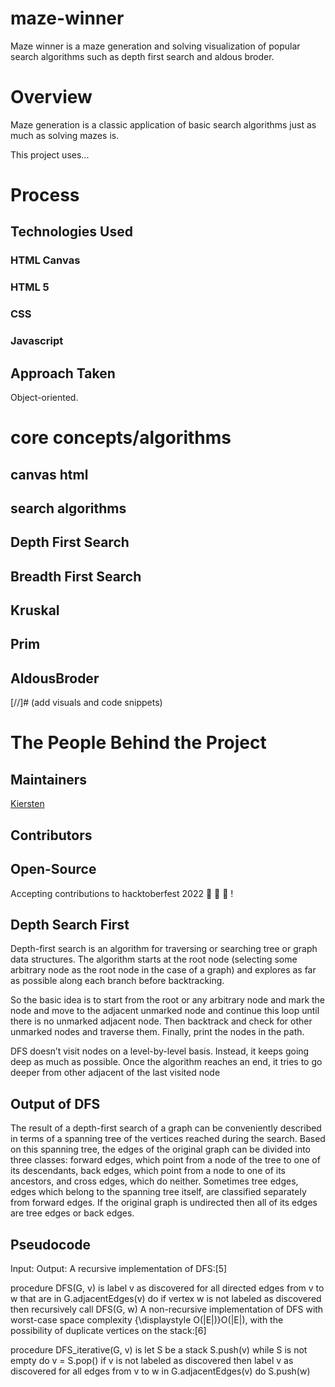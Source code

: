 # maze-winner

Maze winner is a maze generation and solving visualization of popular search algorithms such as depth first search and aldous broder.

# Overview

Maze generation is a classic application of basic search algorithms just as much as solving mazes is.

This project uses...

# Process

## Technologies Used

### HTML Canvas

### HTML 5

### CSS

### Javascript

## Approach Taken

Object-oriented.

# core concepts/algorithms

## canvas html

## search algorithms

## Depth First Search

## Breadth First Search

## Kruskal

## Prim

## AldousBroder

[//]# (add visuals and code snippets)

# The People Behind the Project

## Maintainers

[Kiersten](https://github.com/colliecoder)

## Contributors

## Open-Source

Accepting contributions to hacktoberfest 2022 :jack_o_lantern: :ghost: :jack_o_lantern: !

## Depth Search First

Depth-first search is an algorithm for traversing or searching tree or graph data structures. The algorithm starts at the root node (selecting some arbitrary node as the root node in the case of a graph) and explores as far as possible along each branch before backtracking.

So the basic idea is to start from the root or any arbitrary node and mark the node and move to the adjacent unmarked node and continue this loop until there is no unmarked adjacent node. Then backtrack and check for other unmarked nodes and traverse them. Finally, print the nodes in the path.

DFS doesn’t visit nodes on a level-by-level basis. Instead, it keeps going deep as much as possible. Once the algorithm reaches an end, it tries to go deeper from other adjacent of the last visited node

## Output of DFS

The result of a depth-first search of a graph can be conveniently described in terms of a spanning tree of the vertices reached during the search. Based on this spanning tree, the edges of the original graph can be divided into three classes: forward edges, which point from a node of the tree to one of its descendants, back edges, which point from a node to one of its ancestors, and cross edges, which do neither. Sometimes tree edges, edges which belong to the spanning tree itself, are classified separately from forward edges. If the original graph is undirected then all of its edges are tree edges or back edges.

## Pseudocode

Input: Output: A recursive implementation of DFS:[5]

procedure DFS(G, v) is
label v as discovered
for all directed edges from v to w that are in G.adjacentEdges(v) do
if vertex w is not labeled as discovered then
recursively call DFS(G, w)
A non-recursive implementation of DFS with worst-case space complexity {\displaystyle O(|E|)}O(|E|), with the possibility of duplicate vertices on the stack:[6]

procedure DFS_iterative(G, v) is
let S be a stack
S.push(v)
while S is not empty do
v = S.pop()
if v is not labeled as discovered then
label v as discovered
for all edges from v to w in G.adjacentEdges(v) do
S.push(w)
